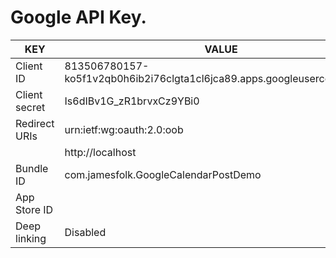# Google API Key.
|KEY|VALUE
|---|----
|Client ID     | 813506780157-ko5f1v2qb0h6ib2i76clgta1cl6jca89.apps.googleusercontent.com
|Client secret | Is6dIBv1G_zR1brvxCz9YBi0
|Redirect URIs | urn:ietf:wg:oauth:2.0:oob
|              | http://localhost
|Bundle ID     | com.jamesfolk.GoogleCalendarPostDemo
|App Store ID  |     
|Deep linking  | Disabled
